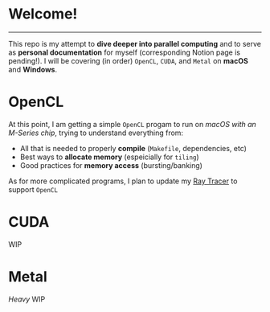# Welcome!

---

This repo is my attempt to **dive deeper into parallel computing** and to serve as **personal documentation** for myself (corresponding Notion page is pending!). I will be covering (in order) `OpenCL`, `CUDA`, and `Metal` on **macOS** and **Windows**.

# OpenCL

At this point, I am getting a simple `OpenCL` progam to run on _macOS with an M-Series chip_, trying to understand everything from:

- All that is needed to properly **compile** (`Makefile`, dependencies, etc)
- Best ways to **allocate memory** (espeicially for `tiling`)
- Good practices for **memory access** (bursting/banking)

As for more complicated programs, I plan to update my [Ray Tracer](https://github.com/jphung101/Ray-Tracer) to support `OpenCL`

# CUDA

WIP

# Metal

_Heavy_ WIP
